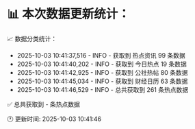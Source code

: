 📊 本次数据更新统计：
==========================

📈 数据分类统计：
- 2025-10-03 10:41:37,516 - INFO - 获取到 热点资讯 99 条数据
- 2025-10-03 10:41:40,202 - INFO - 获取到 今日热点 19 条数据
- 2025-10-03 10:41:42,925 - INFO - 获取到 公社热帖 80 条数据
- 2025-10-03 10:41:45,034 - INFO - 获取到 财经日历 63 条数据
- 2025-10-03 10:41:46,529 - INFO - 总共获取到 261 条热点数据

✅ 总共获取到 - 条热点数据

🕐 更新时间: 2025-10-03 10:41:46
